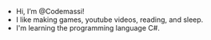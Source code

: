 - Hi, I’m @Codemassi!
- I like making games, youtube videos, reading, and sleep.
- I'm learning the programming language C#.

<!---
Codemassi/Codemassi is a ✨ special ✨ repository because its `README.md` (this file) appears on your GitHub profile.
You can click the Preview link to take a look at your changes.
--->
